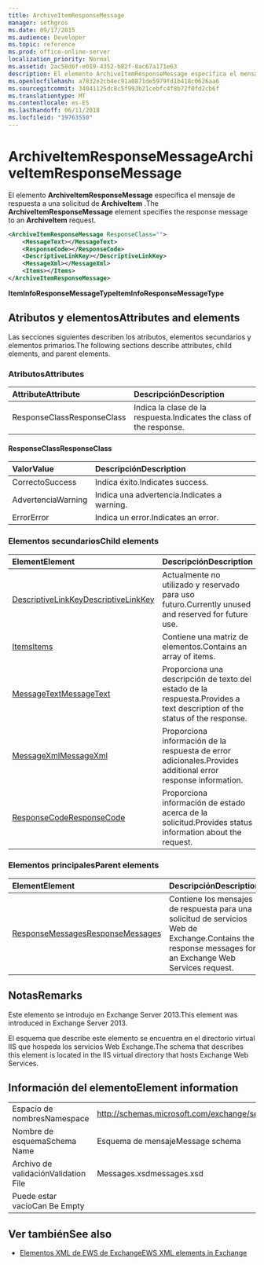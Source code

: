 ```yaml
---
title: ArchiveItemResponseMessage
manager: sethgros
ms.date: 09/17/2015
ms.audience: Developer
ms.topic: reference
ms.prod: office-online-server
localization_priority: Normal
ms.assetid: 2ac58d6f-e019-4352-b82f-8ac67a171e63
description: El elemento ArchiveItemResponseMessage especifica el mensaje de respuesta a una solicitud de ArchiveItem.
ms.openlocfilehash: a7832e2cb4ec91a0871de5979fd1b418c0626aa6
ms.sourcegitcommit: 34041125dc8c5f993b21cebfc4f8b72f0fd2cb6f
ms.translationtype: MT
ms.contentlocale: es-ES
ms.lasthandoff: 06/11/2018
ms.locfileid: "19763550"
---
```

# <a name="archiveitemresponsemessage"></a><span data-ttu-id="c128d-103">ArchiveItemResponseMessage</span><span class="sxs-lookup"><span data-stu-id="c128d-103">ArchiveItemResponseMessage</span></span>

<span data-ttu-id="c128d-104">El elemento **ArchiveItemResponseMessage** especifica el mensaje de respuesta a una solicitud de **ArchiveItem** .</span><span class="sxs-lookup"><span data-stu-id="c128d-104">The **ArchiveItemResponseMessage** element specifies the response message to an **ArchiveItem** request.</span></span> 
  
```XML
<ArchiveItemResponseMessage ResponseClass="">
    <MessageText></MessageText>
    <ResponseCode></ResponseCode>
    <DescriptiveLinkKey></DescriptiveLinkKey>
    <MessageXml></MessageXml>
    <Items></Items>
</ArchiveItemResponseMessage>
```

 <span data-ttu-id="c128d-105">**ItemInfoResponseMessageType**</span><span class="sxs-lookup"><span data-stu-id="c128d-105">**ItemInfoResponseMessageType**</span></span>
## <a name="attributes-and-elements"></a><span data-ttu-id="c128d-106">Atributos y elementos</span><span class="sxs-lookup"><span data-stu-id="c128d-106">Attributes and elements</span></span>

<span data-ttu-id="c128d-107">Las secciones siguientes describen los atributos, elementos secundarios y elementos primarios.</span><span class="sxs-lookup"><span data-stu-id="c128d-107">The following sections describe attributes, child elements, and parent elements.</span></span>
  
### <a name="attributes"></a><span data-ttu-id="c128d-108">Atributos</span><span class="sxs-lookup"><span data-stu-id="c128d-108">Attributes</span></span>

|<span data-ttu-id="c128d-109">**Attribute**</span><span class="sxs-lookup"><span data-stu-id="c128d-109">**Attribute**</span></span>|<span data-ttu-id="c128d-110">**Descripción**</span><span class="sxs-lookup"><span data-stu-id="c128d-110">**Description**</span></span>|
|:-----|:-----|
|<span data-ttu-id="c128d-111">ResponseClass</span><span class="sxs-lookup"><span data-stu-id="c128d-111">ResponseClass</span></span>  <br/> |<span data-ttu-id="c128d-112">Indica la clase de la respuesta.</span><span class="sxs-lookup"><span data-stu-id="c128d-112">Indicates the class of the response.</span></span>  <br/> |
   
#### <a name="responseclass"></a><span data-ttu-id="c128d-113">ResponseClass</span><span class="sxs-lookup"><span data-stu-id="c128d-113">ResponseClass</span></span>

|<span data-ttu-id="c128d-114">**Valor**</span><span class="sxs-lookup"><span data-stu-id="c128d-114">**Value**</span></span>|<span data-ttu-id="c128d-115">**Descripción**</span><span class="sxs-lookup"><span data-stu-id="c128d-115">**Description**</span></span>|
|:-----|:-----|
|<span data-ttu-id="c128d-116">Correcto</span><span class="sxs-lookup"><span data-stu-id="c128d-116">Success</span></span>  <br/> |<span data-ttu-id="c128d-117">Indica éxito.</span><span class="sxs-lookup"><span data-stu-id="c128d-117">Indicates success.</span></span>  <br/> |
|<span data-ttu-id="c128d-118">Advertencia</span><span class="sxs-lookup"><span data-stu-id="c128d-118">Warning</span></span>  <br/> |<span data-ttu-id="c128d-119">Indica una advertencia.</span><span class="sxs-lookup"><span data-stu-id="c128d-119">Indicates a warning.</span></span>  <br/> |
|<span data-ttu-id="c128d-120">Error</span><span class="sxs-lookup"><span data-stu-id="c128d-120">Error</span></span>  <br/> |<span data-ttu-id="c128d-121">Indica un error.</span><span class="sxs-lookup"><span data-stu-id="c128d-121">Indicates an error.</span></span>  <br/> |
   
### <a name="child-elements"></a><span data-ttu-id="c128d-122">Elementos secundarios</span><span class="sxs-lookup"><span data-stu-id="c128d-122">Child elements</span></span>

|<span data-ttu-id="c128d-123">**Element**</span><span class="sxs-lookup"><span data-stu-id="c128d-123">**Element**</span></span>|<span data-ttu-id="c128d-124">**Descripción**</span><span class="sxs-lookup"><span data-stu-id="c128d-124">**Description**</span></span>|
|:-----|:-----|
|[<span data-ttu-id="c128d-125">DescriptiveLinkKey</span><span class="sxs-lookup"><span data-stu-id="c128d-125">DescriptiveLinkKey</span></span>](descriptivelinkkey.md) <br/> |<span data-ttu-id="c128d-126">Actualmente no utilizado y reservado para uso futuro.</span><span class="sxs-lookup"><span data-stu-id="c128d-126">Currently unused and reserved for future use.</span></span>  <br/> |
|[<span data-ttu-id="c128d-127">Items</span><span class="sxs-lookup"><span data-stu-id="c128d-127">Items</span></span>](items.md) <br/> |<span data-ttu-id="c128d-128">Contiene una matriz de elementos.</span><span class="sxs-lookup"><span data-stu-id="c128d-128">Contains an array of items.</span></span>  <br/> |
|[<span data-ttu-id="c128d-129">MessageText</span><span class="sxs-lookup"><span data-stu-id="c128d-129">MessageText</span></span>](messagetext.md) <br/> |<span data-ttu-id="c128d-130">Proporciona una descripción de texto del estado de la respuesta.</span><span class="sxs-lookup"><span data-stu-id="c128d-130">Provides a text description of the status of the response.</span></span>  <br/> |
|[<span data-ttu-id="c128d-131">MessageXml</span><span class="sxs-lookup"><span data-stu-id="c128d-131">MessageXml</span></span>](messagexml.md) <br/> |<span data-ttu-id="c128d-132">Proporciona información de la respuesta de error adicionales.</span><span class="sxs-lookup"><span data-stu-id="c128d-132">Provides additional error response information.</span></span>  <br/> |
|[<span data-ttu-id="c128d-133">ResponseCode</span><span class="sxs-lookup"><span data-stu-id="c128d-133">ResponseCode</span></span>](responsecode.md) <br/> |<span data-ttu-id="c128d-134">Proporciona información de estado acerca de la solicitud.</span><span class="sxs-lookup"><span data-stu-id="c128d-134">Provides status information about the request.</span></span>  <br/> |
   
### <a name="parent-elements"></a><span data-ttu-id="c128d-135">Elementos principales</span><span class="sxs-lookup"><span data-stu-id="c128d-135">Parent elements</span></span>

|<span data-ttu-id="c128d-136">**Element**</span><span class="sxs-lookup"><span data-stu-id="c128d-136">**Element**</span></span>|<span data-ttu-id="c128d-137">**Descripción**</span><span class="sxs-lookup"><span data-stu-id="c128d-137">**Description**</span></span>|
|:-----|:-----|
|[<span data-ttu-id="c128d-138">ResponseMessages</span><span class="sxs-lookup"><span data-stu-id="c128d-138">ResponseMessages</span></span>](responsemessages.md) <br/> |<span data-ttu-id="c128d-139">Contiene los mensajes de respuesta para una solicitud de servicios Web de Exchange.</span><span class="sxs-lookup"><span data-stu-id="c128d-139">Contains the response messages for an Exchange Web Services request.</span></span>  <br/> |
   
## <a name="remarks"></a><span data-ttu-id="c128d-140">Notas</span><span class="sxs-lookup"><span data-stu-id="c128d-140">Remarks</span></span>

<span data-ttu-id="c128d-141">Este elemento se introdujo en Exchange Server 2013.</span><span class="sxs-lookup"><span data-stu-id="c128d-141">This element was introduced in Exchange Server 2013.</span></span>
  
<span data-ttu-id="c128d-142">El esquema que describe este elemento se encuentra en el directorio virtual IIS que hospeda los servicios Web Exchange.</span><span class="sxs-lookup"><span data-stu-id="c128d-142">The schema that describes this element is located in the IIS virtual directory that hosts Exchange Web Services.</span></span>
  
## <a name="element-information"></a><span data-ttu-id="c128d-143">Información del elemento</span><span class="sxs-lookup"><span data-stu-id="c128d-143">Element information</span></span>

|||
|:-----|:-----|
|<span data-ttu-id="c128d-144">Espacio de nombres</span><span class="sxs-lookup"><span data-stu-id="c128d-144">Namespace</span></span>  <br/> |http://schemas.microsoft.com/exchange/services/2006/messages  <br/> |
|<span data-ttu-id="c128d-145">Nombre de esquema</span><span class="sxs-lookup"><span data-stu-id="c128d-145">Schema Name</span></span>  <br/> |<span data-ttu-id="c128d-146">Esquema de mensaje</span><span class="sxs-lookup"><span data-stu-id="c128d-146">Message schema</span></span>  <br/> |
|<span data-ttu-id="c128d-147">Archivo de validación</span><span class="sxs-lookup"><span data-stu-id="c128d-147">Validation File</span></span>  <br/> |<span data-ttu-id="c128d-148">Messages.xsd</span><span class="sxs-lookup"><span data-stu-id="c128d-148">messages.xsd</span></span>  <br/> |
|<span data-ttu-id="c128d-149">Puede estar vacío</span><span class="sxs-lookup"><span data-stu-id="c128d-149">Can Be Empty</span></span>  <br/> ||
   
## <a name="see-also"></a><span data-ttu-id="c128d-150">Ver también</span><span class="sxs-lookup"><span data-stu-id="c128d-150">See also</span></span>

- [<span data-ttu-id="c128d-151">Elementos XML de EWS de Exchange</span><span class="sxs-lookup"><span data-stu-id="c128d-151">EWS XML elements in Exchange</span></span>](ews-xml-elements-in-exchange.md)

